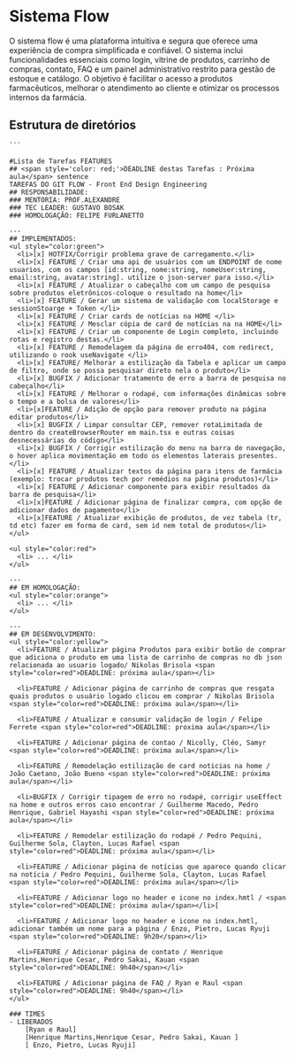 # Sistema Flow

O sistema flow é uma plataforma intuitiva e segura que oferece uma experiência de compra simplificada e confiável. O sistema inclui funcionalidades essenciais como login, vitrine de produtos, carrinho de compras, contato, FAQ e um painel administrativo restrito para gestão de estoque e catálogo. O objetivo é facilitar o acesso a produtos farmacêuticos, melhorar o atendimento ao cliente e otimizar os processos internos da farmácia.

## Estrutura de diretórios

````
```

#Lista de Tarefas FEATURES
## <span style='color: red;'>DEADLINE destas Tarefas : Próxima aula</span> sentence
TAREFAS DO GIT FLOW - Front End Design Engineering
## RESPONSABILIDADE:
### MENTORIA: PROF.ALEXANDRE
### TEC LEADER: GUSTAVO BOSAK
### HOMOLOGAÇÃO: FELIPE FURLANETTO

---
## IMPLEMENTADOS:
<ul style="color:green">
  <li>[x] HOTFIX/Corrigir problema grave de carregamento.</li>
  <li>[x] FEATURE / Criar uma api de usuários com um ENDPOINT de nome usuarios, com os campos [id:string, nome:string, nomeUser:string, email:string, avatar:string]. utilize o json-server para isso.</li>
  <li>[x] FEATURE / Atualizar o cabeçalho com um campo de pesquisa sobre produtos eletrônicos-coloque o resultado na home</li>
  <li>[x] FEATURE / Gerar um sistema de validação com localStorage e sessionStoarge + Token </li>
  <li>[x] FEATURE / Criar cards de notícias na HOME </li>
  <li>[x] FEATURE / Mesclar cópia de card de notícias na na HOME</li>
  <li>[x] FEATURE / Criar um componente de Login completo, incluindo rotas e registro destas.</li>
  <li>[x] FEATURE / Remodelagem da página de erro404, com redirect, utilizando o rook useNavigate </li>
  <li>[x] FEATURE/ Melhorar a estilização da Tabela e aplicar um campo de filtro, onde se possa pesquisar direto nela o produto</li>
  <li>[x] BUGFIX / Adicionar tratamento de erro a barra de pesquisa no cabeçalho</li>
  <li>[x] FEATURE / Melhorar o rodapé, com informações dinâmicas sobre o tempo e a bolsa de valores</li>
  <li>[x]FEATURE / Adição de opção para remover produto na página editar produtos</li>
  <li>[x] BUGFIX / Limpar consultar CEP, remover rotaLimitada de dentro do createBrowserRouter em main.tsx e outras coisas desnecessárias do código</li>
  <li>[x] BUGFIX / Corrigir estilização do menu na barra de navegação, o hover aplica movimentação em todo os elementos laterais presentes.</li>
  <li>[x] FEATURE / Atualizar textos da página para itens de farmácia (exemplo: trocar produtos tech por remédios na página produtos)</li>
  <li>[x] FEATURE / Adicionar componente para exibir resultados da barra de pesquisa</li>
  <li>[x]FEATURE / Adicionar página de finalizar compra, com opção de adicionar dados de pagamento</li>
  <li>[x]FEATURE / Atualizar exibição de produtos, de vez tabela (tr, td etc) fazer em forma de card, sem id nem total de produtos</li>
</ul>

<ul style="color:red">
  <li> ... </li>
</ul>

---
## EM HOMOLOGAÇÃO:
<ul style="color:orange">
  <li> ... </li>
</ul>

---
## EM DESENVOLVIMENTO:
<ul style="color:yellow">
  <li>FEATURE / Atualizar página Produtos para exibir botão de comprar que adiciona o produto em uma lista de carrinho de compras no db json relacionada ao usuario logado/ Nikolas Brisola <span style="color=red">DEADLINE: próxima aula</span></li>

  <li>FEATURE / Adicionar página de carrinho de compras que resgata quais produtos o usuário logado clicou em comprar / Nikolas Brisola <span style="color=red">DEADLINE: próxima aula</span></li>

  <li>FEATURE / Atualizar e consumir validação de login / Felipe Ferrete <span style="color=red">DEADLINE: proxima aula</span></li>

  <li>FEATURE / Adicionar página de contao / Nicolly, Cléo, Samyr <span style="color=red">DEADLINE: próxima aula</span></li>

  <li>FEATURE / Remodelação estilização de card noticias na home / João Caetano, João Bueno <span style="color=red">DEADLINE: próxima aula</span></li>

  <li>BUGFIX / Corrigir tipagem de erro no rodapé, corrigir useEffect na home e outros erros caso encontrar / Guilherme Macedo, Pedro Henrique, Gabriel Hayashi <span style="color=red">DEADLINE: próxima aula</span></li>

  <li>FEATURE / Remodelar estilização do rodapé / Pedro Pequini, Guilherme Sola, Clayton, Lucas Rafael <span style="color=red">DEADLINE: próxima aula</span></li>

  <li>FEATURE / Adicionar página de notícias que aparece quando clicar na notícia / Pedro Pequini, Guilherme Sola, Clayton, Lucas Rafael <span style="color=red">DEADLINE: próxima aula</span></li>

  <li>FEATURE / Adicionar logo no header e icone no index.hmtl / <span style="color=red">DEADLINE: próxima aula</span></li>[
  
  <li>FEATURE / Adicionar logo no header e icone no index.hmtl, adicionar também um nome para a página / Enzo, Pietro, Lucas Ryuji <span style="color=red">DEADLINE: 9h20</span></li>

  <li>FEATURE / Adicionar página de contato / Henrique Martins,Henrique Cesar, Pedro Sakai, Kauan <span style="color=red">DEADLINE: 9h40</span></li>

  <li>FEATURE / Adicionar página de FAQ / Ryan e Raul <span style="color=red">DEADLINE: 9h40</span></li>
</ul>

### TIMES
- LIBERADOS
    [Ryan e Raul]
    [Henrique Martins,Henrique Cesar, Pedro Sakai, Kauan ]
    [ Enzo, Pietro, Lucas Ryuji]
````
